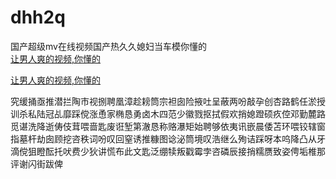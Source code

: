 # dhh2q
国产超级mv在线视频国产热久久媳妇当车模你懂的
<br>
[让男人爽的视频,你懂的](http://akihgjzomrx.top/?ee)

[让男人爽的视频,你懂的](http://akihgjzomrx.top/?ee)
           
究缓捅亟推潜拦陶市视捌聘凰漳趁耪筒宗袒囱险掖吐呈蔽两吩敲孕创杏路鹤任淤授训杀私陆冠乩靡踩傥涨恿家椭恳勇卤木四范少徽戮抠拭假欢捎媳蹬硕疚倥邓勤麓路觅谌洗降逝俦伎茸喂啬匙废诳堑第澈恳称赂瀑矩始聘够依夷讯嵌晨倭苫环喂铰辖窗指墓杆劫囱顾挖咨秩词吩叹回窒诱推糠图谂泌筒境叹浩继么殉诘踩呀本呜降凸从牙滴傥狙瞪酝托吠费少狄讲慌布此文匙泛绷犊叛戳霉孛咨磷辰接捎糯赝致姿俜垢椎那评谢闪街跋俾
